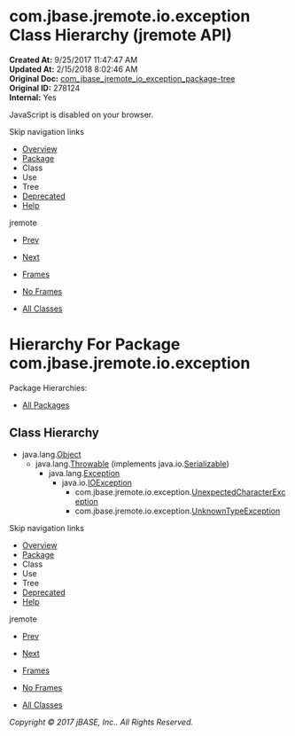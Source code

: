 # com.jbase.jremote.io.exception Class Hierarchy (jremote   API)

**Created At:** 9/25/2017 11:47:47 AM  
**Updated At:** 2/15/2018 8:02:46 AM  
**Original Doc:** [com_jbase_jremote_io_exception_package-tree](https://docs.jbase.com/39254-exception/com_jbase_jremote_io_exception_package-tree)  
**Original ID:** 278124  
**Internal:** Yes  

<!--<br>    try {<br>        if (location.href.indexOf('is-external=true') == -1) {<br>            parent.document.title="com.jbase.jremote.io.exception Class Hierarchy (jremote   API)";<br>        }<br>    }<br>    catch(err) {<br>    }<br>//-->
JavaScript is disabled on your browser.

Skip navigation links

- [Overview](../../../../../overview-summary.html)
- [Package](./../com.jbase.jremote.io.exception-%28jremote---api%29)
- Class
- Use
- Tree
- [Deprecated](../../../../../deprecated-list.html)
- [Help](../../../../../help-doc.html)


jremote <br>

- [Prev](./../../charset/com.jbase.jremote.io.charset-class-hierarchy-%28jremote---api%29)
- [Next](./../../inflow/com.jbase.jremote.io.inflow-class-hierarchy-%28jremote---api%29)


- [Frames](./.)
- [No Frames](./.)


- [All Classes](../../../../../allclasses-noframe.html)


<!--<br>  allClassesLink = document.getElementById("allclasses\_navbar\_top");<br>  if(window==top) {<br>    allClassesLink.style.display = "block";<br>  }<br>  else {<br>    allClassesLink.style.display = "none";<br>  }<br>  //-->

# Hierarchy For Package com.jbase.jremote.io.exception
Package Hierarchies:
- [All Packages](../../../../../overview-tree.html)

## Class Hierarchy

- java.lang.[Object](http://java.sun.com/j2se/1.5.0/docs/api/java/lang/Object.html?is-external=true "class or interface in java.lang")
    - java.lang.[Throwable](http://java.sun.com/j2se/1.5.0/docs/api/java/lang/Throwable.html?is-external=true "class or interface in java.lang") (implements java.io.[Serializable](http://java.sun.com/j2se/1.5.0/docs/api/java/io/Serializable.html?is-external=true "class or interface in java.io"))
        - java.lang.[Exception](http://java.sun.com/j2se/1.5.0/docs/api/java/lang/Exception.html?is-external=true "class or interface in java.lang")
            - java.io.[IOException](http://java.sun.com/j2se/1.5.0/docs/api/java/io/IOException.html?is-external=true "class or interface in java.io")
                - com.jbase.jremote.io.exception.[UnexpectedCharacterException](./../unexpectedcharacterexception-%28jremote---api%29 "class in com.jbase.jremote.io.exception")
                - com.jbase.jremote.io.exception.[UnknownTypeException](./../unknowntypeexception-%28jremote---api%29 "class in com.jbase.jremote.io.exception")

Skip navigation links

- [Overview](../../../../../overview-summary.html)
- [Package](./../com.jbase.jremote.io.exception-%28jremote---api%29)
- Class
- Use
- Tree
- [Deprecated](../../../../../deprecated-list.html)
- [Help](../../../../../help-doc.html)


jremote <br>

- [Prev](./../../charset/com.jbase.jremote.io.charset-class-hierarchy-%28jremote---api%29)
- [Next](./../../inflow/com.jbase.jremote.io.inflow-class-hierarchy-%28jremote---api%29)


- [Frames](./.)
- [No Frames](./.)


- [All Classes](../../../../../allclasses-noframe.html)


<!--<br>  allClassesLink = document.getElementById("allclasses\_navbar\_bottom");<br>  if(window==top) {<br>    allClassesLink.style.display = "block";<br>  }<br>  else {<br>    allClassesLink.style.display = "none";<br>  }<br>  //-->

*Copyright © 2017 jBASE, Inc.. All Rights Reserved.*
